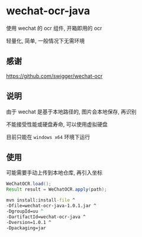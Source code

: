 # wechat-ocr-java
使用 wechat 的 ocr 组件, 开箱即用的 ocr

轻量化, 简单, 一般情况下无需环境

## 感谢
https://github.com/swigger/wechat-ocr

## 说明
由于 wechat 是基于本地路径的, 图片会本地保存, 再识别

不能接受性能或硬盘寿命, 可以使用虚拟硬盘

目前只能在 `windows x64` 环境下运行

## 使用
可能需要手动上传到本地仓库, 再引入坐标

``` java
WeChatOCR.load();
Result result = WeChatOCR.apply(path);
```

``` bat
mvn install:install-file ^
-Dfile=wechat-ocr-java-1.0.1.jar ^
-DgroupId=uu ^ 
-DartifactId=wechat-ocr-java ^
-Dversion=1.0.1 ^
-Dpackaging=jar
```
